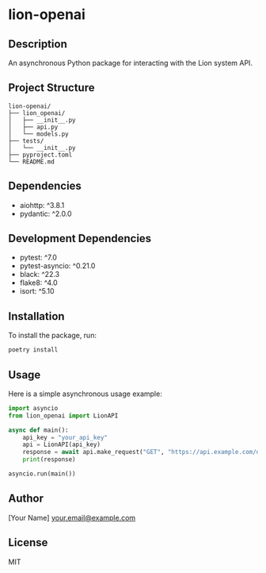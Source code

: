 # lion-openai

## Description

An asynchronous Python package for interacting with the Lion system API.

## Project Structure

```
lion-openai/
├── lion_openai/
│   ├── __init__.py
│   ├── api.py
│   └── models.py
├── tests/
│   └── __init__.py
├── pyproject.toml
└── README.md
```

## Dependencies

- aiohttp: ^3.8.1
- pydantic: ^2.0.0

## Development Dependencies

- pytest: ^7.0
- pytest-asyncio: ^0.21.0
- black: ^22.3
- flake8: ^4.0
- isort: ^5.10

## Installation

To install the package, run:

```bash
poetry install
```

## Usage

Here is a simple asynchronous usage example:

```python
import asyncio
from lion_openai import LionAPI

async def main():
    api_key = "your_api_key"
    api = LionAPI(api_key)
    response = await api.make_request("GET", "https://api.example.com/data")
    print(response)

asyncio.run(main())
```

## Author

[Your Name] your.email@example.com

## License

MIT
